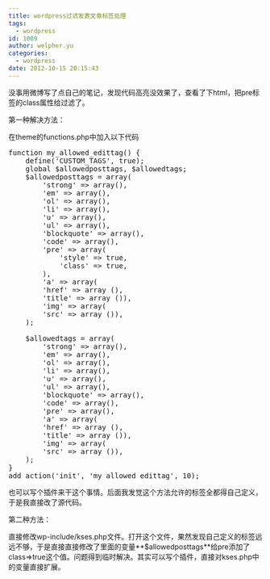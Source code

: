 ```yaml
---
title: wordpress过滤发表文章标签处理
tags:
  - wordpress
id: 1009
author: welpher.yu
categories:
  - wordpress
date: 2012-10-15 20:15:43
---
```


没事用微博写了点自己的笔记，发现代码高亮没效果了，查看了下html，把pre标签的class属性给过滤了。

第一种解决方法：

在theme的functions.php中加入以下代码
  <pre class="brush: php;">function my_allowed_edittag() {
    define('CUSTOM_TAGS', true);
    global $allowedposttags, $allowedtags;
    $allowedposttags = array(
        'strong' =&gt; array(),
        'em' =&gt; array(),
        'ol' =&gt; array(),
        'li' =&gt; array(),
        'u' =&gt; array(),
        'ul' =&gt; array(),
        'blockquote' =&gt; array(),
        'code' =&gt; array(),
        'pre' =&gt; array(
            'style' =&gt; true,
            'class' =&gt; true,
        ),
        'a' =&gt; array(
        'href' =&gt; array (),
        'title' =&gt; array ()),
        'img' =&gt; array(
        'src' =&gt; array ()),
    );

    $allowedtags = array(
        'strong' =&gt; array(),
        'em' =&gt; array(),
        'ol' =&gt; array(),
        'li' =&gt; array(),
        'u' =&gt; array(),
        'ul' =&gt; array(),
        'blockquote' =&gt; array(),
        'code' =&gt; array(),
        'pre' =&gt; array(),
        'a' =&gt; array(
        'href' =&gt; array (),
        'title' =&gt; array ()),
        'img' =&gt; array(
        'src' =&gt; array ()),
    );
}
add_action('init', 'my_allowed_edittag', 10);</pre>

也可以写个插件来干这个事情。后面我发觉这个方法允许的标签全都得自己定义，于是我直接改了源代码。

第二种方法：

直接修改wp-include/kses.php文件。打开这个文件，果然发现自己定义的标签远远不够，于是直接直接修改了里面的变量**$allowedposttags**给pre添加了class=&gt;true这个值。问题得到临时解决。其实可以写个插件，直接对kses.php中的变量直接扩展。